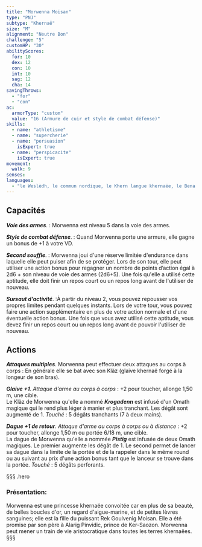 ```yaml
---
title: "Morwenna Moisan"
type: "PNJ"
subtype: "Khernaë"
size: "M"
alignment: "Neutre Bon"
challenge: "5"
customHP: "30"
abilityScores:
  for: 10
  dex: 12
  con: 10
  int: 10
  sag: 12
  cha: 14
savingThrows:
  - "for"
  - "con"
ac:
  armorType: "custom"
  value: "16 (Armure de cuir et style de combat défense)"
skills:
  - name: "athletisme"
  - name: "supercherie"
  - name: "persuasion"
    isExpert: true
  - name: "perspicacite"
    isExpert: true
movement:
  walk: 9
senses:
languages:
  - "le Weslèdh, le commun nordique, le Khern langue khernaëe, le Bena’ch dialecte khenraë, le Mèlde langue meldète "
---
```

## Capacités
_**Voie des armes**_. : Morwenna est niveau 5 dans la voie des armes.

_**Style de combat défense**_. : Quand Morwenna porte une armure, elle gagne un bonus de +1 à votre VD.

_**Second souffle**_. : Morwenna joui d'une réserve limitée d'endurance dans laquelle elle peut puiser afin de se protéger. Lors de son tour, elle peut utiliser une action bonus pour regagner un nombre de points d’action égal à 2d6 + son niveau de voie des armes (2d6+5). Une fois qu'elle a utilisé cette aptitude, elle doit finir un repos court ou un repos long avant de l'utiliser de nouveau.

_**Sursaut d'activité**_. :À partir du niveau 2, vous pouvez repousser vos propres limites pendant quelques instants. Lors de votre tour, vous pouvez faire une action supplémentaire en plus de votre action normale et d'une éventuelle action bonus. Une fois que vous avez utilisé cette aptitude, vous devez finir un repos court ou un repos long avant de pouvoir l'utiliser de nouveau.

## Actions
_**Attaques multiples**_. Morwenna peut effectuer deux attaques au corps à corps : En générale elle se bat avec son Kläz (glaive khernaë forgé à la longeur de son bras).

_**Glaive +1**_. _Attaque d'arme au corps à corps_ : +2 pour toucher, allonge 1,50 m, une cible.  
Le Kläz de Morwenna qu'elle a nommé ***Krogadenn*** est infusé d'un Omath magique qui le rend plus léger à manier et plus tranchant. Les dégât sont augmenté de 1.
_Touché_ : 5 dégâts tranchants (7 à deux mains).

_**Dague +1 de retour**_. _Attaque d'arme au corps à corps ou à distance_ : +2 pour toucher, allonge 1,50 m ou portée 6/18 m, une cible.  
La dague de Morwenna qu'elle a nommée ***Pistig*** est infusée de deux Omath magiques. Le premier augmente les dégât de 1. Le second permet de lancer sa dague dans la limite de la portée et de la rappeler dans le même round ou au suivant au prix d'une action bonus tant que le lanceur se trouve dans la portée.
_Touché_ : 5 dégâts perforants.

§§§ .hero
### Présentation:  
Morwenna est une princesse khernaëe convoitée car en plus de sa beauté, de belles boucles d'or, un regard d'aigue-marine, et de petites lèvres sanguines; elle est la fille du puissant Rek Goulvenig Moisan. Elle a été promise par son père à Alarig Pinvidic, prince de Ker-Saozon.
Morwenna peut mener un train de vie aristocratique dans toutes les terres khernaëes.
§§§
